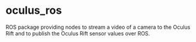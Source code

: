 # oculus_ros
ROS package providing nodes to stream a video of a camera to the Oculus Rift and to publish the Oculus Rift sensor values over ROS.
